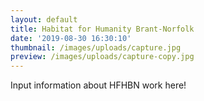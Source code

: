 ```yaml
---
layout: default
title: Habitat for Humanity Brant-Norfolk
date: '2019-08-30 16:30:10'
thumbnail: /images/uploads/capture.jpg
preview: /images/uploads/capture-copy.jpg
---
```

Input information about HFHBN work here!
